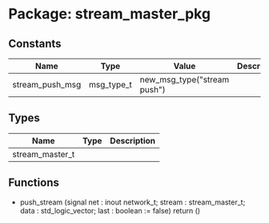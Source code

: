 # Package: stream_master_pkg
## Constants
| Name            | Type       | Value                        | Description |
| --------------- | ---------- | ---------------------------- | ----------- |
| stream_push_msg | msg_type_t |  new_msg_type("stream push") |             |
## Types
| Name            | Type | Description |
| --------------- | ---- | ----------- |
| stream_master_t |      |             |
## Functions
- push_stream <font id="function_arguments">(signal net : inout network_t;                        stream : stream_master_t;
                        data : std_logic_vector;
                        last : boolean := false)</font> <font id="function_return">return ()</font>
